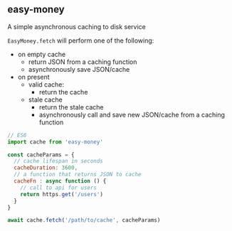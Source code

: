 easy-money
---

A simple asynchronous caching to disk service

`EasyMoney.fetch` will perform one of the following:
 - on empty cache
   - return JSON from a caching function
   - asynchronously save JSON/cache
 - on present
   - valid cache:
     - return the cache
   - stale cache
     - return the stale cache
     - asynchronously call and save new JSON/cache from a caching function

```js
// ES6
import cache from 'easy-money'

const cacheParams = {
  // cache lifespan in seconds
  cacheDuration: 3600,
  // a function that returns JSON to cache
  cacheFn : async function () {
    // call to api for users
    return https.get('/users')
  }
}

await cache.fetch('/path/to/cache', cacheParams)
```
